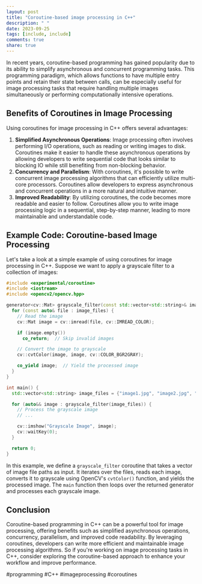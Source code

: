```yaml
---
layout: post
title: "Coroutine-based image processing in C++"
description: " "
date: 2023-09-25
tags: [include, include]
comments: true
share: true
---
```

In recent years, coroutine-based programming has gained popularity due to its ability to simplify asynchronous and concurrent programming tasks. This programming paradigm, which allows functions to have multiple entry points and retain their state between calls, can be especially useful for image processing tasks that require handling multiple images simultaneously or performing computationally intensive operations.

## Benefits of Coroutines in Image Processing
Using coroutines for image processing in C++ offers several advantages:

1. **Simplified Asynchronous Operations**: Image processing often involves performing I/O operations, such as reading or writing images to disk. Coroutines make it easier to handle these asynchronous operations by allowing developers to write sequential code that looks similar to blocking IO while still benefiting from non-blocking behavior.
2. **Concurrency and Parallelism**: With coroutines, it's possible to write concurrent image processing algorithms that can efficiently utilize multi-core processors. Coroutines allow developers to express asynchronous and concurrent operations in a more natural and intuitive manner.
3. **Improved Readability**: By utilizing coroutines, the code becomes more readable and easier to follow. Coroutines allow you to write image processing logic in a sequential, step-by-step manner, leading to more maintainable and understandable code.

## Example Code: Coroutine-based Image Processing
Let's take a look at a simple example of using coroutines for image processing in C++. Suppose we want to apply a grayscale filter to a collection of images:

```cpp
#include <experimental/coroutine>
#include <iostream>
#include <opencv2/opencv.hpp>

generator<cv::Mat> grayscale_filter(const std::vector<std::string>& image_files) {
  for (const auto& file : image_files) {
    // Read the image
    cv::Mat image = cv::imread(file, cv::IMREAD_COLOR);

    if (image.empty())
      co_return;  // Skip invalid images

    // Convert the image to grayscale
    cv::cvtColor(image, image, cv::COLOR_BGR2GRAY);

    co_yield image;  // Yield the processed image
  }
}

int main() {
  std::vector<std::string> image_files = {"image1.jpg", "image2.jpg", "image3.jpg"};

  for (auto&& image : grayscale_filter(image_files)) {
    // Process the grayscale image
    // ...

    cv::imshow("Grayscale Image", image);
    cv::waitKey(0);
  }

  return 0;
}
```

In this example, we define a `grayscale_filter` coroutine that takes a vector of image file paths as input. It iterates over the files, reads each image, converts it to grayscale using OpenCV's `cvtColor()` function, and yields the processed image. The `main` function then loops over the returned generator and processes each grayscale image.

## Conclusion
Coroutine-based programming in C++ can be a powerful tool for image processing, offering benefits such as simplified asynchronous operations, concurrency, parallelism, and improved code readability. By leveraging coroutines, developers can write more efficient and maintainable image processing algorithms. So if you're working on image processing tasks in C++, consider exploring the coroutine-based approach to enhance your workflow and improve performance.

#programming #C++ #imageprocessing #coroutines